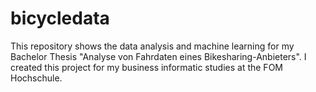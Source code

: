 # bicycledata

This repository shows the data analysis and machine learning for my Bachelor Thesis "Analyse von Fahrdaten eines Bikesharing-Anbieters". 
I created this project for my business informatic studies at the FOM Hochschule. 
